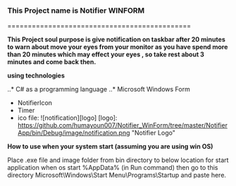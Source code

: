 ### This Project name is Notifier WINFORM
=============================================

**This Project soul purpose is give notification on taskbar after 20 minutes to warn about move your eyes from your monitor as you have spend more than 20 minutes which may effect your eyes , so take rest about 3 minutes and come back then.**


**__using technologies__**

..* C# as a programming language
..* Microsoft Windows Form 
  * NotifierIcon
  * Timer
  * ico file: ![notification][logo]
  [logo]: https://github.com/humayoun007/Notifier_WinForm/tree/master/NotifierApp/bin/Debug/image/notification.png "Notifier Logo"
  

  

**__How to use when your system start (assuming you are using win OS)__**

Place .exe file and image folder from bin directory to below location for start application when os start
%AppData% (in Run command) then go to this directory  Microsoft\Windows\Start Menu\Programs\Startup and paste here.

